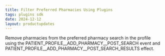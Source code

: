 ```yaml
---
title: Filter Preferred Pharmacies Using Plugins
tags: plugins sdk
date: 2024-12-12
layout: productupdates
---
```


Remove pharmacies from the preferred pharmacy search in the profile using the PATIENT_PROFILE__ADD_PHARMACY__POST_SEARCH event and PATIENT_PROFILE__ADD_PHARMACY__POST_SEARCH_RESULTS effect. 